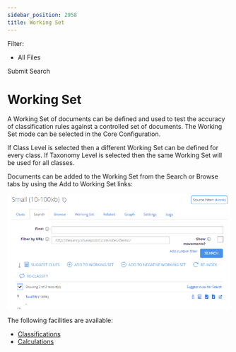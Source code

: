 ```yaml
---
sidebar_position: 2958
title: Working Set
---
```


Filter: 

* All Files

Submit Search

# Working Set

A Working Set of documents can be defined and used to test the accuracy of classification rules against a controlled set of documents. The Working Set mode can be selected in the Core Configuration.

If Class Level is selected then a different Working Set can be defined for every class. If Taxonomy Level is selected then the same Working Set will be used for all classes.

Documents can be added to the Working Set from the Search or Browse tabs by using the Add to Working Set links:

[![](../../../../../../static/images/DataClassification_5.7/Content/Resources/Images/browsetab_thumb_0_0.png)](../../../Resources/Images/browsetab.png)

The following facilities are available:

* [Classifications](Classifications "Classifications")
* [Calculations](Calculations#Calculations "Calculations")